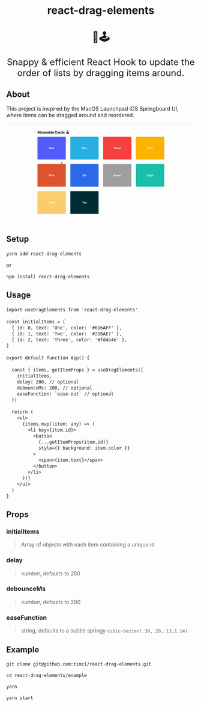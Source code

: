 <h1 align="center">
  react-drag-elements
  <br>
  <br>
  📱🕹
</h1>
<p align="center" style="font-size: 1.5rem;">
  Snappy & efficient React Hook to update the order of lists by dragging items around.
</p>

## About

This project is inspired by the MacOS Launchpad iOS Springboard UI, where items can be dragged
around and reordered.

<p align="center">
<img src="demo.gif" alt="demo" />
</p>

## Setup

```
yarn add react-drag-elements
```

or

```
npm install react-drag-elements
```

## Usage

```
import useDragElements from 'react-drag-elements'

const initialItems = [
  { id: 0, text: 'One', color: '#616AFF' },
  { id: 1, text: 'Two', color: '#2DBAE7' },
  { id: 2, text: 'Three', color: '#fd4e4e' },
]

export default function App() {

  const { items, getItemProps } = useDragElements({
    initialItems,
    delay: 200, // optional
    debounceMs: 200, // optional
    easeFunction: `ease-out` // optional
  })

  return (
    <ul>
      {items.map((item: any) => (
        <li key={item.id}>
          <button
            {...getItemProps(item.id)}
            style={{ background: item.color }}
          >
            <span>{item.text}</span>
          </button>
        </li>
      ))}
    </ul>
  )
}
```

## Props

### initialItems

> Array of objects with each item containing a unique id

### delay

> number, defaults to 250

### debounceMs

> number, defaults to 200

### easeFunction

> string, defaults to a subtle springy `cubic-bezier(.39,.28,.13,1.14)`

## Example

```
git clone git@github.com:timc1/react-drag-elements.git
```

```
cd react-drag-elements/example
```

```
yarn
```

```
yarn start
```
